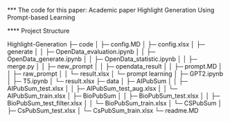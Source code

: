 *** The code for this paper: Academic paper Highlight Generation Using Prompt-based Learning

**** Project Structure

Highlight-Generation
├─ code
│    ├─ config.MD
│    ├─ config.xlsx
│    ├─ generate
│    │    ├─ OpenData_evaluation.ipynb
│    │    ├─ OpenData_generate.ipynb
│    │    ├─ OpenData_statistic.ipynb
│    │    ├─ merge.py
│    │    ├─ new_prompt
│    │    ├─ opendata_result
│    │    ├─ prompt.MD
│    │    ├─ raw_prompt
│    │    └─ result.xlsx
│    └─ prompt learning
│           ├─ GPT2.ipynb
│           ├─ T5.ipynb
│           └─ result.xlsx
├─ data
│    ├─ AIPubSum
│    │    ├─ AIPubSum_test.xlsx
│    │    ├─ AIPubSum_test_aug.xlsx
│    │    └─ AIPubSum_train.xlsx
│    ├─ BioPubSum
│    │    ├─ BioPubSum_test.xlsx
│    │    ├─ BioPubSum_test_filter.xlsx
│    │    └─ BioPubSum_train.xlsx
│    └─ CSPubSum
│           ├─ CsPubSum_test.xlsx
│           └─ CsPubSum_train.xlsx
└─ readme.MD